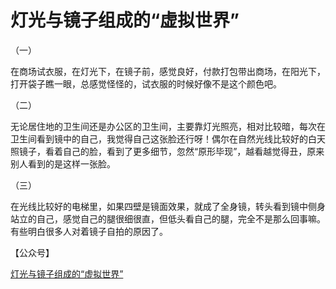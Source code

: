 # 灯光与镜子组成的“虚拟世界”

（一）  

在商场试衣服，在灯光下，在镜子前，感觉良好，付款打包带出商场，在阳光下，打开袋子瞧一眼，总感觉怪怪的，试衣服的时候好像不是这个颜色吧。

（二）  

无论居住地的卫生间还是办公区的卫生间，主要靠灯光照亮，相对比较暗，每次在卫生间看到镜中的自己，我觉得自己这张脸还行呀！偶尔在自然光线比较好的白天照镜子，看着自己的脸，看到了更多细节，忽然“原形毕现”，越看越觉得丑，原来别人看到的是这样一张脸。

（三）  

在光线比较好的电梯里，如果四壁是镜面效果，就成了全身镜，转头看到镜中侧身站立的自己，感觉自己的腿很细很直，但低头看自己的腿，完全不是那么回事嘛。有些明白很多人对着镜子自拍的原因了。

【公众号】

[灯光与镜子组成的“虚拟世界”](https://mp.weixin.qq.com/s/XfYN0XDfC1aIytYY0x5XAg)
